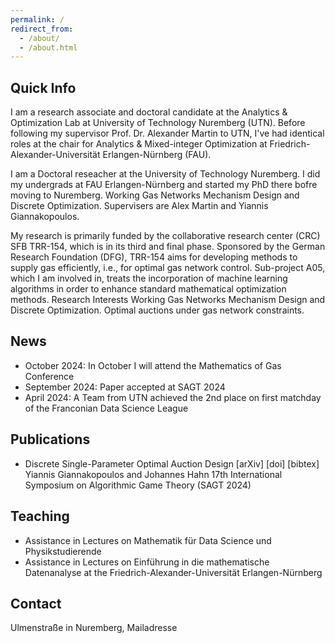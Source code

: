 ```yaml
---
permalink: /
redirect_from: 
  - /about/
  - /about.html
---
```


## Quick Info
I am a research associate and doctoral candidate at the Analytics & Optimization Lab at University of Technology Nuremberg (UTN). Before following my supervisor Prof. Dr. Alexander Martin to UTN, I've had identical roles at the chair for Analytics & Mixed-integer Optimization at Friedrich-Alexander-Universität Erlangen-Nürnberg (FAU).

I am a Doctoral reseacher at the University of Technology Nuremberg. I did my undergrads at FAU Erlangen-Nürnberg and started my PhD there bofre moving to Nuremberg. Working Gas Networks Mechanism Design and Discrete Optimization. Supervisers are Alex Martin and Yiannis Giannakopoulos.

My research is primarily funded by the collaborative research center (CRC) SFB TRR-154, which is in its third and final phase. Sponsored by the German Research Foundation (DFG), TRR-154 aims for developing methods to supply gas efficiently, i.e., for optimal gas network control. Sub-project A05, which I am involved in, treats the incorporation of machine learning algorithms in order to enhance standard mathematical optimization methods.
Research Interests
Working Gas Networks Mechanism Design and Discrete Optimization. Optimal auctions under gas network constraints.


## News
- October 2024: In October I will attend the Mathematics of Gas Conference
- September 2024: Paper accepted at SAGT 2024
- April 2024: A Team from UTN achieved the 2nd place on first matchday of the Franconian Data Science League


## Publications
- Discrete Single-Parameter Optimal Auction Design [arXiv] [doi] [bibtex]
Yiannis Giannakopoulos and Johannes Hahn
17th International Symposium on Algorithmic Game Theory (SAGT 2024)


## Teaching
- Assistance in Lectures on Mathematik für Data Science und Physikstudierende
- Assistance in Lectures on Einführung in die mathematische Datenanalyse
at the Friedrich-Alexander-Universität Erlangen-Nürnberg

## Contact
Ulmenstraße in Nuremberg, Mailadresse
